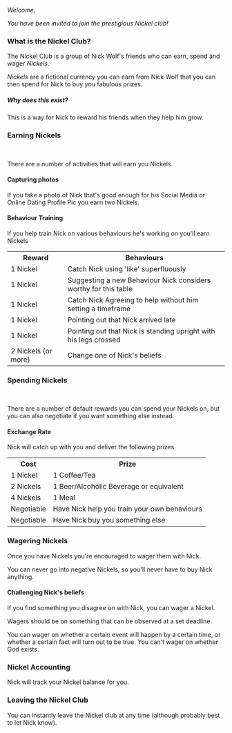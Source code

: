 
_Welcome,_

_You have been invited to join the prestigious Nickel club!_

### What is the Nickel Club?

The Nickel Club is a group of Nick Wolf's friends who can earn, spend and wager
_Nickels_.

_Nickels_ are a fictional currency you can earn from Nick Wolf that you can then
spend for Nick to buy you fabulous prizes.

##### Why does this exist?

This is a way for Nick to reward his friends when they help him grow.

### Earning Nickels

<br>

There are a number of activities that will earn you Nickels.

<p>
<h4>Capturing photos</h4>

If you take a photo of Nick that's good enough for his Social Media or Online
Dating Profile Pic you earn two Nickels.

</p>
<p>
<h4>Behaviour Training</h4>

If you help train Nick on various behaviours he's working on you'll earn Nickels

<table>
  <tr>
    <th>Reward</th>
    <th>Behaviours</th>
  </tr>
  <tr>
    <td>1 Nickel</td>
    <td>Catch Nick using 'like' superfluously</td>
  </tr>
  <tr>
    <td>1 Nickel</td>
    <td>Suggesting a new Behaviour Nick considers worthy for this table</td>
  </tr>
  <tr>
    <td>1 Nickel</td>
    <td>Catch Nick Agreeing to help without him setting a timeframe</td>
  </tr>
  <tr>
    <td>1 Nickel</td>
    <td>Pointing out that Nick arrived late</td>
  </tr>
  <tr>
    <td>1 Nickel</td>
    <td>Pointing out that Nick is standing upright with his legs crossed</td>
  </tr>
  <tr>
    <td>2 Nickels (or more)</td>
    <td>Change one of Nick's beliefs</td>
  </tr>
</table>
</p>

### Spending Nickels

<br>

There are a number of default rewards you can spend your Nickels on, but you
can also negotiate if you want something else instead.

#### **Exchange Rate**

Nick will catch up with you and deliver the following prizes

<table>
  <tr>
    <th>Cost</th>
    <th>Prize</th>
  </tr>
  <tr>
    <td>1 Nickel</td>
    <td>1 Coffee/Tea</td>
  </tr>
  <tr>
    <td>2 Nickels</td>
    <td>1 Beer/Alcoholic Beverage or equivalent</td>
  </tr>
  <tr>
    <td>4 Nickels</td>
    <td>1 Meal</td>
  </tr>
  <tr>
    <td>Negotiable</td>
    <td>Have Nick help you train your own behaviours</td>
  </tr>
    <tr>
    <td>Negotiable</td>
    <td>Have Nick buy you something else</td>
  </tr>
</table>

### Wagering Nickels

Once you have Nickels you're encouraged to wager them with Nick.

You can never go into negative Nickels, so you'll never have to buy Nick
anything.

<p>
<h4>Challenging Nick's beliefs</h4>

If you find something you disagree on with Nick, you can wager a Nickel.

Wagers should be on something that can be observed at a set deadline.

You can wager on whether a certain event will happen by a certain time, or
whether a certain fact will turn out to be true. You can't wager on whether
God exists.

</p>

### Nickel Accounting

Nick will track your Nickel balance for you.

### Leaving the Nickel Club

You can instantly leave the Nickel club at any time
(although probably best to let Nick know).
